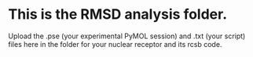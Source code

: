 # This is the RMSD analysis folder.
Upload the .pse (your experimental PyMOL session) and .txt (your script) files here in the folder for your nuclear receptor and its rcsb code.
